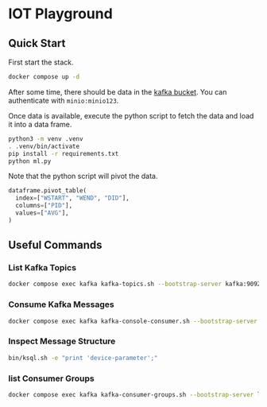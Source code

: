 # IOT Playground

## Quick Start

First start the stack.

```bash
docker compose up -d
```

After some time, there should be data in the [kafka bucket](http://localhost:9001/browser/kafka). You can authenticate with `minio:minio123`.

Once data is available, execute the python script to fetch the data and load it into a data frame.

```bash
python3 -m venv .venv
. .venv/bin/activate
pip install -r requirements.txt
python ml.py
```

Note that the python script will pivot the data.

```python
dataframe.pivot_table(
  index=["WSTART", "WEND", "DID"],
  columns=["PID"],
  values=["AVG"],
)
```

## Useful Commands

### List Kafka Topics

```bash
docker compose exec kafka kafka-topics.sh --bootstrap-server kafka:9092 --list
```

### Consume Kafka Messages

```bash
docker compose exec kafka kafka-console-consumer.sh --bootstrap-server localhost:9092 --topic mqtt-example
```

### Inspect Message Structure

```bash
bin/ksql.sh -e "print 'device-parameter';"
```

### list Consumer Groups

```bash
docker compose exec kafka kafka-consumer-groups.sh --bootstrap-server localhost:9092 --all-groups --describe
```
